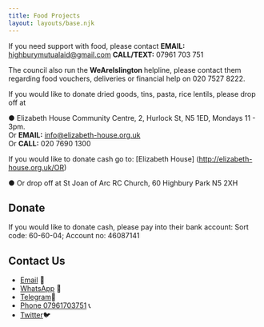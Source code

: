 ```yaml
---
title: Food Projects
layout: layouts/base.njk
---
```


If you need support with food, please contact 
<b> EMAIL:</b>  highburymutualaid@gmail.com
<b> CALL/TEXT:</b> 07961 703 751

The council also run the <b> WeAreIslington </b> helpline, please contact them regarding food vouchers, deliveries or financial help on 020 7527 8222. 

If you would like to donate dried goods, tins, pasta, rice lentils, please drop off at 

●	 Elizabeth House Community Centre, 2, Hurlock St, N5 1ED, Mondays 11 - 3pm.       
Or <b>EMAIL:</b>  info@elizabeth-house.org.uk   
Or <b>CALL:</b> 020 7690 1300

If you would like to donate cash go to: [Elizabeth House] (http://elizabeth-house.org.uk/OR) 

●	 Or drop off  at St Joan of Arc RC Church,  60 Highbury Park N5 2XH

## Donate 

If you would like to donate cash, please pay into their bank account: 
Sort code: 60-60-04; Account no: 46087141



## Contact Us

 - [Email](mailto:highburymutualaid@gmail.com ) 📧 
 - [WhatsApp](https://chat.whatsapp.com/JmcTPpTaTWRJGNcAuZNimd) 📲
 - [Telegram](https://t.me/highburycovid19magroup)📲
 - [Phone 07961703751](tel:07961703751) 📞
 - [Twitter](https://twitter.com/19Support)🐦
